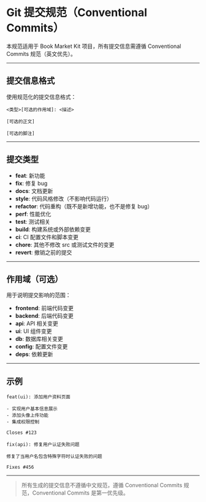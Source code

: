 # Git 提交规范（Conventional Commits）

本规范适用于 Book Market Kit 项目，所有提交信息需遵循 Conventional Commits 规范（英文优先）。

---

## 提交信息格式

使用规范化的提交信息格式：

```text
<类型>[可选的作用域]: <描述>

[可选的正文]

[可选的脚注]
```

---

## 提交类型

- **feat**: 新功能
- **fix**: 修复 bug
- **docs**: 文档更新
- **style**: 代码风格修改（不影响代码运行）
- **refactor**: 代码重构（既不是新增功能，也不是修复 bug）
- **perf**: 性能优化
- **test**: 测试相关
- **build**: 构建系统或外部依赖变更
- **ci**: CI 配置文件和脚本变更
- **chore**: 其他不修改 src 或测试文件的变更
- **revert**: 撤销之前的提交

---

## 作用域（可选）

用于说明提交影响的范围：

- **frontend**: 前端代码变更
- **backend**: 后端代码变更
- **api**: API 相关变更
- **ui**: UI 组件变更
- **db**: 数据库相关变更
- **config**: 配置文件变更
- **deps**: 依赖更新

---

## 示例

```text
feat(ui): 添加用户资料页面

- 实现用户基本信息展示
- 添加头像上传功能
- 集成权限控制

Closes #123
```

```text
fix(api): 修复用户认证失败问题

修复了当用户名包含特殊字符时认证失败的问题

Fixes #456
```

---

> 所有生成的提交信息不遵循中文规范，遵循 Conventional Commits 规范，Conventional Commits 是第一优先级。 